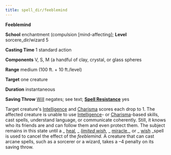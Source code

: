 ```yaml
---
title: spell_dir/feeblemind
---
```

 **Feeblemind**

**School** enchantment (compulsion [mind-affecting]; **Level** sorcere_dir/wizard 5

**Casting Time** 1 standard action

**Components** V, S, M (a handful of clay, crystal, or glass spheres

**Range** medium (100 ft. + 10 ft./level)

**Target** one creature

**Duration** instantaneous

**Saving Throw** [Will](../combat#_will) negates; see text; **[Spell Resistance](../glossary#_spell-resistance)** yes

Target creature's [Intelligence](../gettingStarted#_intelligence) and [Charisma](../gettingStarted#_charisma-new) scores each drop to 1. The affected creature is unable to use [Intelligence](../gettingStarted#_intelligence)- or [Charisma](../gettingStarted#_charisma-new)-based skills, cast spells, understand language, or communicate coherently. Still, it knows who its friends are and can follow them and even protect them. The subject remains in this state until a _ [heal](heal#_heal)_, _ [limited wish](limitedWish#_limited-wish)_, _ [miracle](miracle#_miracle)_, or _ [wish](wish#_wish) _spell is used to cancel the effect of the _feeblemind_. A creature that can cast arcane spells, such as a sorcerer or a wizard, takes a –4 penalty on its saving throw.

